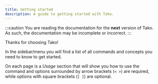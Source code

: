 ```yaml
---
title: Getting started
description: A guide to getting started with Tako.
---
```


:::caution
You are reading the documentation for the **next** version of Tako. As such, the documentation may be incomplete or incorrect.
:::

Thanks for choosing Tako!

In the sidebar/menu you will find a list of all commands and concepts you need to know to get started.

On each page is a _Usage_ section that will show you how to use the command and options surrounded by arrow brackets (`< >`) are required, while options with square brackets (`[ ]`) are optional.
